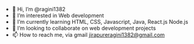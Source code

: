 - 👋 Hi, I’m @ragini1382
- 👀 I’m interested in Web development
- 🌱 I’m currently learning HTML, CSS, Javascript, Java, React.js Node.js
- 💞️ I’m looking to collaborate on web development projects
- 📫 How to reach me, via gmail jirapureragini1382@gmail.com

<!---
ragini1382/ragini1382 is a ✨ special ✨ repository because its `README.md` (this file) appears on your GitHub profile.
You can click the Preview link to take a look at your changes.
--->
